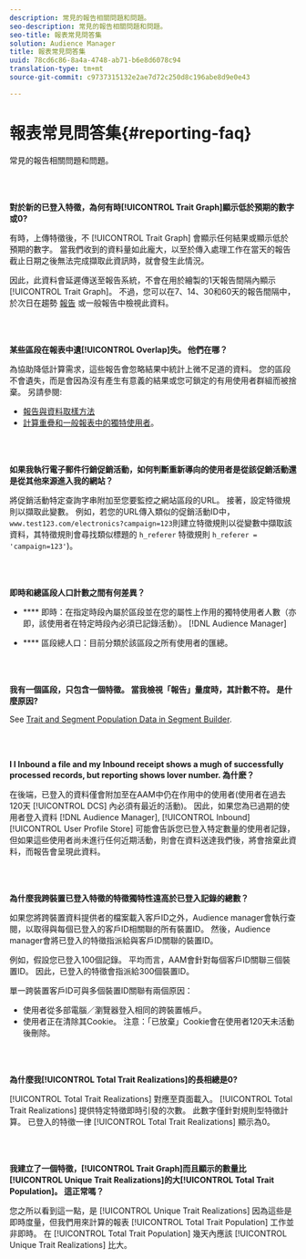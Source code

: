 ```yaml
---
description: 常見的報告相關問題和問題。
seo-description: 常見的報告相關問題和問題。
seo-title: 報表常見問答集
solution: Audience Manager
title: 報表常見問答集
uuid: 78cd6c86-8a4a-4748-ab71-b6e8d6078c94
translation-type: tm+mt
source-git-commit: c9737315132e2ae7d72c250d8c196abe8d9e0e43

---
```



# 報表常見問答集{#reporting-faq}

常見的報告相關問題和問題。

<br> 

<!-- 

faq_reports.xml

 -->

**對於新的已登入特徵，為何有時[!UICONTROL Trait Graph]顯示低於預期的數字或0?**

有時，上傳特徵後，不 [!UICONTROL Trait Graph] 會顯示任何結果或顯示低於預期的數字。 當我們收到的資料量如此龐大，以至於傳入處理工作在當天的報告截止日期之後無法完成擷取此資訊時，就會發生此情況。

因此，此資料會延遲傳送至報告系統，不會在用於繪製的1天報告間隔內顯示 [!UICONTROL Trait Graph]。 不過，您可以在7、14、30和60天的報告間隔中，於次日在趨勢 [報告](../reporting/trend-reports.md#trend-report-overview)[](../reporting/general-reports.md#general-reports-overview) 或一般報告中檢視此資料。

<br> 

**某些區段在報表中遺[!UICONTROL Overlap]失。 他們在哪？**

為協助降低計算需求，這些報告會忽略結果中統計上微不足道的資料。 您的區段不會遺失，而是會因為沒有產生有意義的結果或您可鎖定的有用使用者群組而被捨棄。 另請參閱:

* [報告與資料取樣方法](../reporting/report-sampling.md)
* [計算重疊和一般報表中的獨特使用者](../reporting/unique-user-counts.md)。

<br> 

**如果我執行電子郵件行銷促銷活動，如何判斷重新導向的使用者是從該促銷活動還是從其他來源進入我的網站？**

將促銷活動特定查詢字串附加至您要監控之網站區段的URL。 接著，設定特徵規則以擷取此變數。 例如，若您的URL傳入類似的促銷活動ID中， `www.test123.com/electronics?campaign=123`則建立特徵規則以從變數中擷取該資料，其特徵規則會尋找類似標題的 `h_referer` 特徵規則 `h_referer = 'campaign=123'`)。

<br> 

**即時和總區段人口計數之間有何差異？**

* **** 即時：在指定時段內屬於區段並在您的屬性上作用的獨特使用者人數（亦即，該使用者在特定時段內必須已記錄活動）。 [!DNL Audience Manager]

* **** 區段總人口：目前分類於該區段之所有使用者的匯總。

<!-- 

<p> <b>Why is data available for total fires for traits but not segments?</b> </p> 
<p>Total fires correspond to page loads. Total trait fires provide the number of times that specific trait has fired. This number will always be equal to, or greater than, your unique user count. By contrast, segments are audience profiles that represent groups of users. Segments don't correlate to page loads or views because they're tied to logic that classifies users based on rules, not individual traits. </p>

 -->

<br> 

**我有一個區段，只包含一個特徵。 當我檢視「報告」量度時，其計數不符。 是什麼原因?**

See [Trait and Segment Population Data in Segment Builder](../features/segments/segment-builder-data.md).

<br> 

<!-- 

<p> <b>Why would there be a difference between real-time segment population and the unique values?</b> </p> 
<p>Audience Manager uses different methodologies to count traits and segments. </p> 
<p>For traits, the uniques metric represents receipt of data collection. Every time a visitor realizes a particular trait, either in real-time via the DCS, or offline via Inbound, the uniques for that trait goes up by 1. </p> 
<p>For example, a trait uniques of 2,340 over the range of seven days means that 2,340 unique visitors realized that trait over the last seven days. </p> 
<p>Segments are counted differently because their primary purpose is to help you understand your audience better. Every time Audience Manager sees a visitor in real-time who is a member of a given segment, even if that segment isn’t being newly realized or re-realized on a request, the uniques for that segment goes up by 1. </p> 
<p>For example, a segment uniques of 5,000 over the range of seven days means that Audience Manager saw 5,000 unique users in real-time data-collection events over the last seven days who were members of that segment at the time that Audience Manager saw them, regardless of whether that was a new membership or a pre-existing one. </p>

 -->

**I I Inbound a file and my Inbound receipt shows a mugh of successfully processed records, but reporting shows lover number. 為什麽？**

在後端，已登入的資料僅會附加至在AAM中仍在作用中的使用者(使用者在過去120天 [!UICONTROL DCS] 內必須有最近的活動)。 因此，如果您為已過期的使用者登入資料 [!DNL Audience Manager], [!UICONTROL Inbound][!UICONTROL User Profile Store] 可能會告訴您已登入特定數量的使用者記錄，但如果這些使用者尚未進行任何近期活動，則會在資料送達我們後，將會捨棄此資料，而報告會呈現此資料。

<br> 

**為什麼我跨裝置已登入特徵的特徵獨特性遠高於已登入記錄的總數？**

如果您將跨裝置資料提供者的檔案載入客戶ID之外，Audience manager會執行查閱，以取得與每個已登入的客戶ID相關聯的所有裝置ID。 然後，Audience manager會將已登入的特徵指派給與客戶ID關聯的裝置ID。

例如，假設您已登入100個記錄。 平均而言，AAM會針對每個客戶ID關聯三個裝置ID。 因此，已登入的特徵會指派給300個裝置ID。

單一跨裝置客戶ID可與多個裝置ID關聯有兩個原因：

* 使用者從多部電腦／瀏覽器登入相同的跨裝置帳戶。
* 使用者正在清除其Cookie。 注意：「已放棄」Cookie會在使用者120天未活動後刪除。

<br> 

**為什麼我[!UICONTROL Total Trait Realizations]的長相總是0?**

[!UICONTROL Total Trait Realizations] 對應至頁面載入。 [!UICONTROL Total Trait Realizations] 提供特定特徵即時引發的次數。 此數字僅針對規則型特徵計算。 已登入的特徵一律 [!UICONTROL Total Trait Realizations] 顯示為0。

<br> 

**我建立了一個特徵，[!UICONTROL Trait Graph]而且顯示的數量比[!UICONTROL Unique Trait Realizations]的大[!UICONTROL Total Trait Population]。 這正常嗎？**

您之所以看到這一點，是 [!UICONTROL Unique Trait Realizations] 因為這些是即時度量，但我們用來計算的報表 [!UICONTROL Total Trait Population] 工作並非即時。 在 [!UICONTROL Total Trait Population] 幾天內應該 [!UICONTROL Unique Trait Realizations] 比大。
